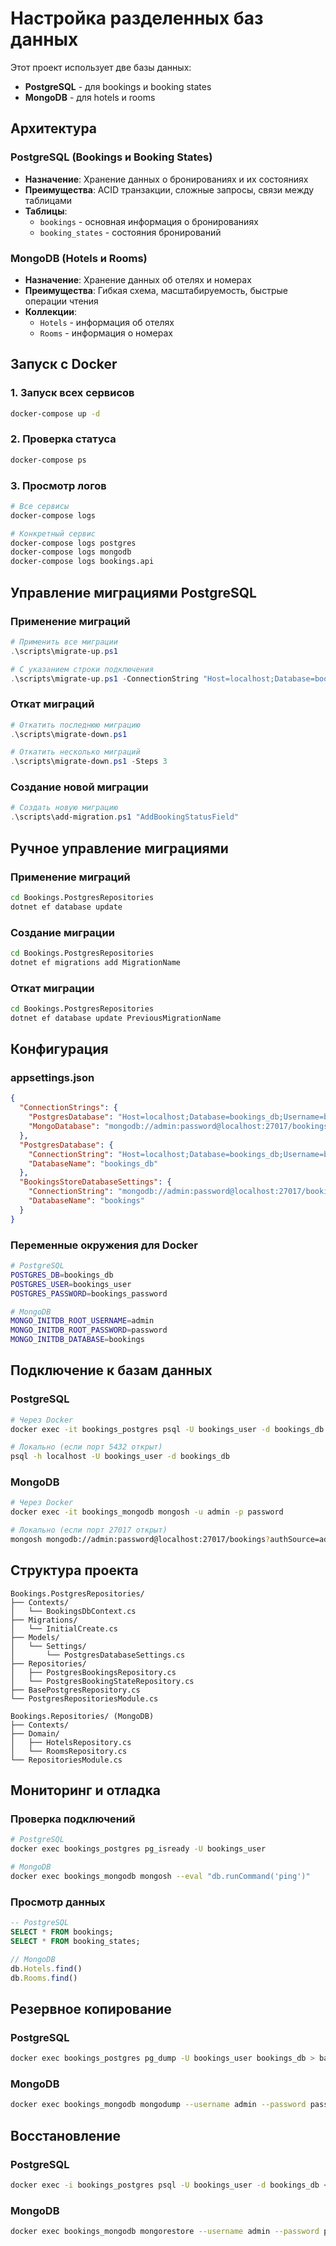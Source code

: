 # Настройка разделенных баз данных

Этот проект использует две базы данных:
- **PostgreSQL** - для bookings и booking states
- **MongoDB** - для hotels и rooms

## Архитектура

### PostgreSQL (Bookings и Booking States)
- **Назначение**: Хранение данных о бронированиях и их состояниях
- **Преимущества**: ACID транзакции, сложные запросы, связи между таблицами
- **Таблицы**:
  - `bookings` - основная информация о бронированиях
  - `booking_states` - состояния бронирований

### MongoDB (Hotels и Rooms)
- **Назначение**: Хранение данных об отелях и номерах
- **Преимущества**: Гибкая схема, масштабируемость, быстрые операции чтения
- **Коллекции**:
  - `Hotels` - информация об отелях
  - `Rooms` - информация о номерах

## Запуск с Docker

### 1. Запуск всех сервисов
```bash
docker-compose up -d
```

### 2. Проверка статуса
```bash
docker-compose ps
```

### 3. Просмотр логов
```bash
# Все сервисы
docker-compose logs

# Конкретный сервис
docker-compose logs postgres
docker-compose logs mongodb
docker-compose logs bookings.api
```

## Управление миграциями PostgreSQL

### Применение миграций
```powershell
# Применить все миграции
.\scripts\migrate-up.ps1

# С указанием строки подключения
.\scripts\migrate-up.ps1 -ConnectionString "Host=localhost;Database=bookings_db;Username=bookings_user;Password=bookings_password"
```

### Откат миграций
```powershell
# Откатить последнюю миграцию
.\scripts\migrate-down.ps1

# Откатить несколько миграций
.\scripts\migrate-down.ps1 -Steps 3
```

### Создание новой миграции
```powershell
# Создать новую миграцию
.\scripts\add-migration.ps1 "AddBookingStatusField"
```

## Ручное управление миграциями

### Применение миграций
```bash
cd Bookings.PostgresRepositories
dotnet ef database update
```

### Создание миграции
```bash
cd Bookings.PostgresRepositories
dotnet ef migrations add MigrationName
```

### Откат миграции
```bash
cd Bookings.PostgresRepositories
dotnet ef database update PreviousMigrationName
```

## Конфигурация

### appsettings.json
```json
{
  "ConnectionStrings": {
    "PostgresDatabase": "Host=localhost;Database=bookings_db;Username=bookings_user;Password=bookings_password",
    "MongoDatabase": "mongodb://admin:password@localhost:27017/bookings?authSource=admin"
  },
  "PostgresDatabase": {
    "ConnectionString": "Host=localhost;Database=bookings_db;Username=bookings_user;Password=bookings_password",
    "DatabaseName": "bookings_db"
  },
  "BookingsStoreDatabaseSettings": {
    "ConnectionString": "mongodb://admin:password@localhost:27017/bookings?authSource=admin",
    "DatabaseName": "bookings"
  }
}
```

### Переменные окружения для Docker
```bash
# PostgreSQL
POSTGRES_DB=bookings_db
POSTGRES_USER=bookings_user
POSTGRES_PASSWORD=bookings_password

# MongoDB
MONGO_INITDB_ROOT_USERNAME=admin
MONGO_INITDB_ROOT_PASSWORD=password
MONGO_INITDB_DATABASE=bookings
```

## Подключение к базам данных

### PostgreSQL
```bash
# Через Docker
docker exec -it bookings_postgres psql -U bookings_user -d bookings_db

# Локально (если порт 5432 открыт)
psql -h localhost -U bookings_user -d bookings_db
```

### MongoDB
```bash
# Через Docker
docker exec -it bookings_mongodb mongosh -u admin -p password

# Локально (если порт 27017 открыт)
mongosh mongodb://admin:password@localhost:27017/bookings?authSource=admin
```

## Структура проекта

```
Bookings.PostgresRepositories/
├── Contexts/
│   └── BookingsDbContext.cs
├── Migrations/
│   └── InitialCreate.cs
├── Models/
│   └── Settings/
│       └── PostgresDatabaseSettings.cs
├── Repositories/
│   ├── PostgresBookingsRepository.cs
│   └── PostgresBookingStateRepository.cs
├── BasePostgresRepository.cs
└── PostgresRepositoriesModule.cs

Bookings.Repositories/ (MongoDB)
├── Contexts/
├── Domain/
│   ├── HotelsRepository.cs
│   └── RoomsRepository.cs
└── RepositoriesModule.cs
```

## Мониторинг и отладка

### Проверка подключений
```bash
# PostgreSQL
docker exec bookings_postgres pg_isready -U bookings_user

# MongoDB
docker exec bookings_mongodb mongosh --eval "db.runCommand('ping')"
```

### Просмотр данных
```sql
-- PostgreSQL
SELECT * FROM bookings;
SELECT * FROM booking_states;
```

```javascript
// MongoDB
db.Hotels.find()
db.Rooms.find()
```

## Резервное копирование

### PostgreSQL
```bash
docker exec bookings_postgres pg_dump -U bookings_user bookings_db > backup.sql
```

### MongoDB
```bash
docker exec bookings_mongodb mongodump --username admin --password password --db bookings --out backup
```

## Восстановление

### PostgreSQL
```bash
docker exec -i bookings_postgres psql -U bookings_user -d bookings_db < backup.sql
```

### MongoDB
```bash
docker exec bookings_mongodb mongorestore --username admin --password password --db bookings backup/bookings
``` 